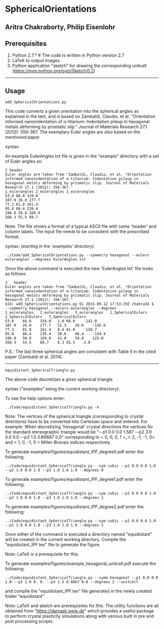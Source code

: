 # SphericalOrientations

Aritra Chakraborty, Philip Eisenlohr
---

## Prerequisites

1. Python 2.7.*          # The code is written in Python version 2.7
2. LaTeX to output images
3. Python application "sketch" for drawing the corresponding unitcell (https://pypi.python.org/pypi/Sketch/0.2)

---
## Usage

```add_SphericalOrientations.py```

This code converts a given orientation into the spherical angles as explained in the text, and is based on Zambaldi, Claudio, et al. "Orientation informed nanoindentation of α-titanium: Indentation pileup in hexagonal metals deforming by prismatic slip." Journal of Materials Research 27.1 (2012): 356-367.
The exemplary Euler angles are also based on the mentioned paper.

syntax:

An example EulerAngles.txt file is given in the "example" directory with a set of Euler angles as:

```
2 header
Euler angles are taken from "Zambaldi, Claudio, et al. "Orientation informed nanoindentation of α-titanium: Indentation pileup in hexagonal metals deforming by prismatic slip. Journal of Materials Research 27.1 (2012): 356-367."
1_eulerangles 2_eulerangles 3_eulerangles
53.0 66.0 329.0
107.9 26.0 277.7
77.3 81.0 261.4
95.0 86.4 239.4
186.0 50.8 169.0
268.3 55.5 89.7
```

Note: The file shows a format of a typical ASCII file with some 'header' and column labels.
The input file needs to be consistent with the prescribed format.

syntax: (starting in the 'examples' directory)

```../Code/add_SphericalOrientations.py --symmetry hexagonal --eulers eulerangles --degrees EulerAngles.txt```

Once the above command is executed the new 'EulerAngles.txt' file looks as follows:

```
3	header
Euler angles are taken from "Zambaldi, Claudio, et al. "Orientation informed nanoindentation of α-titanium: Indentation pileup in hexagonal metals deforming by prismatic slip. Journal of Materials Research 27.1 (2012): 356-367."
$Id: add_SphericalOrientations.py 61 2015-09-12 17:53:29Z chakra34 $	--symmetry hexagonal --eulers eulerangles --degrees
1_eulerangles	2_eulerangles	3_eulerangles	1_SphericalEulers	2_SphericalEulers	3_SphericalEulers
53.0	66.0	329.0	1.0	66.0	-142.0
107.9	26.0	277.7	52.3	26.0	-145.6
77.3	81.0	261.4	8.6	81.0	-158.7
95.0	86.4	239.4	30.6	86.4	-154.4
186.0	50.8	169.0	41.0	50.8	125.0
268.3	55.5	89.7	0.3	55.5	2.0
```

P.S.: The last three spherical angles are consistent with Table II in the cited paper (Zambaldi et al. 2014).

---

```equidistant_SphericalTriangle.py```

The above code discretizes a given spherical triangle 

syntax ("examples" being the current working directory):

To see the help options enter:

```../Code/equidistant_SphericalTriangle.py -h```

Note: The vertices of the spherical triangle (corresponding to crystal directions) have to be converted into Cartesian space and entered.
For example: When discretizing 'hexagonal' crystal directions the vertices for the standard stereographic triangle would be
"--p1 0.0 0.0 1.587 --p2 3.0 0.0 0.0 --p3 1.5 0.86667 0.0" corresponding to < 0, 0, 0, 1 >, < 2, -1, -1, 0> and < 1, 0, -1, 0 > Miller-Bravais indices respectively.

To generate examples/figures/equidistant_IPF_degree0.pdf 
enter the following:

```../Code/equidistant_SphericalTriangle.py --sym cubic --p1 0.0 0.0 1.0 --p2 1.0 0.0 1.0 --p3 1.0 1.0 1.0 --degrees 0```

To generate examples/figures/equidistant_IPF_degree1.pdf 
enter the following:

```../Code/equidistant_SphericalTriangle.py --sym cubic --p1 0.0 0.0 1.0 --p2 1.0 0.0 1.0 --p3 1.0 1.0 1.0 --degrees 1```

To generate examples/figures/equidistant_IPF_degree2.pdf 
enter the following:

```../Code/equidistant_SphericalTriangle.py --sym cubic --p1 0.0 0.0 1.0 --p2 1.0 0.0 1.0 --p3 1.0 1.0 1.0 --degrees 2```

Once either of the command is executed a directory named "equidistant" will be created in the current working directory.
Compile the "equidistant_IPF.tex" file to generate the figure.

Note: LaTeX is a prerequisite for this.

To generate examples/figures/example_hexagonal_unitcell.pdf
execute the following:

```../Code/equidistant_SphericalTriangle.py --symm hexagonal --p1 0.0 0.0 1.0 --p2 1.0 0. 0. --p3 1.5 0.8667 0.0 --degrees 2 --unitcell```

and compile the "equidistant_IPF.tex" file generated in the newly created folder "equidistant"

Note: LaTeX and sketch are prerequisites for this.
The utility functions are all obtained from "https://damask.mpie.de" which provides a useful package to perform
crystal plasticity simulations along with various built in pre and post processing scripts.
